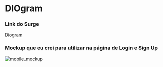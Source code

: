 # DIOgram

### Link do Surge

[Diogram](https://cool-range.surge.sh/)

### Mockup que eu crei para utilizar na página de Login e Sign Up

![mobile_mockup](https://user-images.githubusercontent.com/35894743/138530002-d609448c-fb62-4ea3-9ee3-fda9714399de.png)

